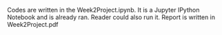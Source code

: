 Codes are written in the Week2Project.ipynb. It is a Jupyter IPython Notebook and is already ran. Reader could also run it.
Report is written in Week2Project.pdf
